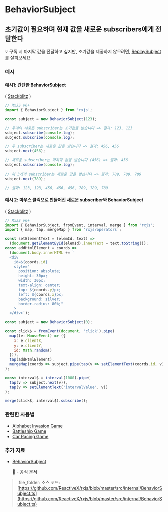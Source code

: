 # BehaviorSubject

## 초기값이 필요하며 현재 값을 새로운 subscribers에게 전달한다

:bulb: 구독 시 마지막 값을 전달하고 싶지만, 초기값을 제공하지 않으려면, [ReplaySubject](replaysubject.md)를 살펴보세요.

### 예시

#### 예시1: 간단한 BehaviorSubject

\( [Stackblitz](https://stackblitz.com/edit/rxjs-behaviorsubject-simpleexample?file=index.ts?file=index.ts&devtoolsheight=100) \)

```javascript
// RxJS v6+
import { BehaviorSubject } from 'rxjs';

const subject = new BehaviorSubject(123);

// 두개의 새로운 subscriber는 초기값을 받습니다 => 결과: 123, 123
subject.subscribe(console.log);
subject.subscribe(console.log);

// 두 subscriber는 새로운 값을 받습니다 => 결과: 456, 456
subject.next(456);

// 새로운 subscriber는 마지막 값을 받습니다 (456) => 결과: 456
subject.subscribe(console.log);

// 위 3개의 subscriber는 새로운 값을 받습니다 => 결과: 789, 789, 789
subject.next(789);

// 결과: 123, 123, 456, 456, 456, 789, 789, 789
```

#### 예시 2: 마우스 클릭으로 만들어진 새로운 subscriber와 BehaviorSubject

\( [Stackblitz](https://stackblitz.com/edit/rxjs-behaviorsubject-mouseclicks?file=index.ts) \)

```javascript
// RxJS v6+
import { BehaviorSubject, fromEvent, interval, merge } from 'rxjs';
import { map, tap, mergeMap } from 'rxjs/operators';

const setElementText = (elemId, text) =>
  (document.getElementById(elemId).innerText = text.toString());
const addHtmlElement = coords =>
  (document.body.innerHTML += `
  <div 
    id=${coords.id}
    style="
      position: absolute;
      height: 30px;
      width: 30px;
      text-align: center;
      top: ${coords.y}px;
      left: ${coords.x}px;
      background: silver;
      border-radius: 80%;"
    >
  </div>`);

const subject = new BehaviorSubject(0);

const click$ = fromEvent(document, 'click').pipe(
  map((e: MouseEvent) => ({
    x: e.clientX,
    y: e.clientY,
    id: Math.random()
  })),
  tap(addHtmlElement),
  mergeMap(coords => subject.pipe(tap(v => setElementText(coords.id, v))))
);

const interval$ = interval(1000).pipe(
  tap(v => subject.next(v)),
  tap(v => setElementText('intervalValue', v))
);

merge(click$, interval$).subscribe();
```

### 관련한 사용법

* [Alphabet Invasion Game](../recipes/alphabet-invasion-game.md)
* [Battleship Game](../recipes/battleship-game.md)
* [Car Racing Game](../recipes/car-racing-game.md)

### 추가 자료

* [BehaviorSubject](https://rxjs-dev.firebaseapp.com/api/index/class/BehaviorSubject)

  :newspaper: - 공식 문서

> :file\_folder: 소스 코드: [https://github.com/ReactiveX/rxjs/blob/master/src/internal/BehaviorSubject.ts](https://github.com/ReactiveX/rxjs/blob/master/src/internal/BehaviorSubject.ts)

